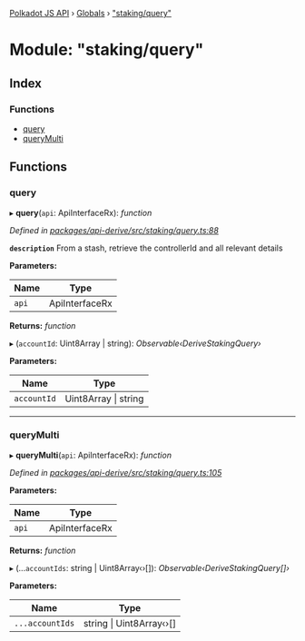 [Polkadot JS API](../README.md) › [Globals](../globals.md) › ["staking/query"](_staking_query_.md)

# Module: "staking/query"

## Index

### Functions

* [query](_staking_query_.md#query)
* [queryMulti](_staking_query_.md#querymulti)

## Functions

###  query

▸ **query**(`api`: ApiInterfaceRx): *function*

*Defined in [packages/api-derive/src/staking/query.ts:88](https://github.com/polkadot-js/api/blob/0dc46445bc/packages/api-derive/src/staking/query.ts#L88)*

**`description`** From a stash, retrieve the controllerId and all relevant details

**Parameters:**

Name | Type |
------ | ------ |
`api` | ApiInterfaceRx |

**Returns:** *function*

▸ (`accountId`: Uint8Array | string): *Observable‹DeriveStakingQuery›*

**Parameters:**

Name | Type |
------ | ------ |
`accountId` | Uint8Array &#124; string |

___

###  queryMulti

▸ **queryMulti**(`api`: ApiInterfaceRx): *function*

*Defined in [packages/api-derive/src/staking/query.ts:105](https://github.com/polkadot-js/api/blob/0dc46445bc/packages/api-derive/src/staking/query.ts#L105)*

**Parameters:**

Name | Type |
------ | ------ |
`api` | ApiInterfaceRx |

**Returns:** *function*

▸ (...`accountIds`: string | Uint8Array‹›[]): *Observable‹DeriveStakingQuery[]›*

**Parameters:**

Name | Type |
------ | ------ |
`...accountIds` | string &#124; Uint8Array‹›[] |
